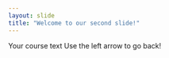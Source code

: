 ```yaml
---
layout: slide
title: "Welcome to our second slide!"
---
```

Your course text
Use the left arrow to go back!
